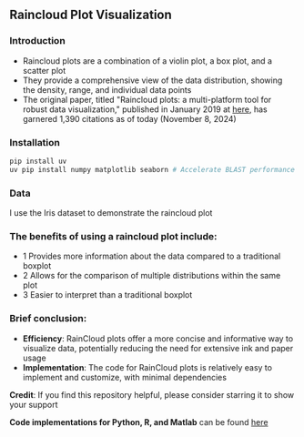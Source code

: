 ## Raincloud Plot Visualization

### Introduction
- Raincloud plots are a combination of a violin plot, a box plot, and a scatter plot
- They provide a comprehensive view of the data distribution, showing the density, range, and individual data points
- The original paper, titled "Raincloud plots: a multi-platform tool for robust data visualization," published in January 2019 at [here](https://www.ncbi.nlm.nih.gov/pmc/articles/PMC6480976/), has garnered 1,390 citations as of today (November 8, 2024)

### Installation
```bash
pip install uv
uv pip install numpy matplotlib seaborn # Accelerate BLAST performance by using `uv` to install and manage a virtual environment.
```

### Data
I use the Iris dataset to demonstrate the raincloud plot


### The benefits of using a raincloud plot include:
- 1 Provides more information about the data compared to a traditional boxplot
- 2 Allows for the comparison of multiple distributions within the same plot
- 3 Easier to interpret than a traditional boxplot

### Brief conclusion: 
- **Efficiency**: RainCloud plots offer a more concise and informative way to visualize data, potentially reducing the need for extensive ink and paper usage
- **Implementation**: The code for RainCloud plots is relatively easy to implement and customize, with minimal dependencies

**Credit**: If you find this repository helpful, please consider starring it to show your support

**Code implementations for Python, R, and Matlab** can be found [here](https://github.com/RainCloudPlots/RainCloudPlots) 
